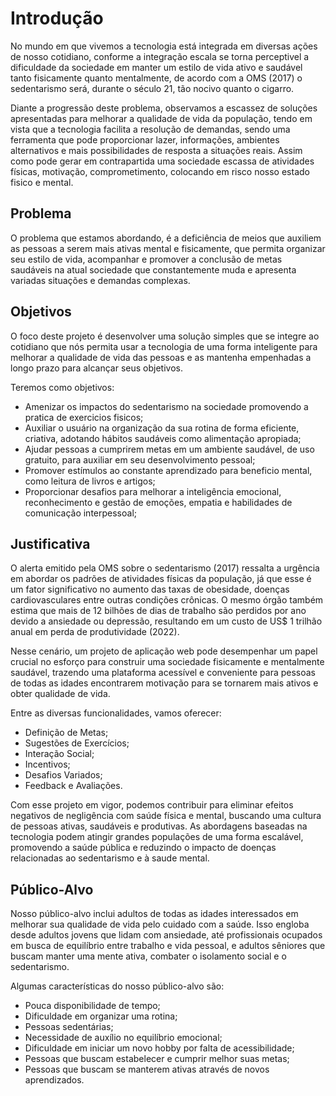 # Introdução

No mundo em que vivemos a tecnologia está integrada em diversas ações de nosso cotidiano, conforme a integração escala se torna perceptivel a dificuldade da sociedade em manter um estilo de vida ativo e saudável tanto fisicamente quanto mentalmente, de acordo com a OMS (2017) o sedentarismo será, durante o século 21, tão nocivo quanto o cigarro. 

Diante a progressão  deste problema, observamos  a escassez de soluções apresentadas para melhorar a qualidade de vida da população, tendo em vista que a tecnologia facilita a resolução de  demandas, sendo uma ferramenta que pode proporcionar lazer, informações, ambientes alternativos e mais possibilidades de resposta a situações reais. Assim como  pode gerar em contrapartida uma sociedade escassa de atividades físicas, motivação, comprometimento, colocando em risco nosso estado fisico e mental.


## Problema

O problema que estamos abordando, é a deficiência de meios que auxiliem as pessoas a serem mais ativas mental e fisicamente, que permita  organizar seu estilo de vida, acompanhar e promover a conclusão de metas saudáveis na atual sociedade que constantemente muda e apresenta variadas situações e demandas complexas.

## Objetivos

O foco  deste projeto é desenvolver uma solução simples que se integre ao cotidiano  que nós permita usar a tecnologia de uma forma inteligente para melhorar a qualidade de vida das pessoas e as mantenha empenhadas a longo prazo para alcançar seus objetivos. 


Teremos como objetivos:
* Amenizar os impactos do sedentarismo na sociedade promovendo a pratica de exercicios fisicos;
* Auxiliar o usuário na organização da sua rotina de forma eficiente, criativa, adotando hábitos saudáveis como alimentação apropiada;
* Ajudar pessoas a cumprirem metas em um ambiente saudável, de uso gratuito, para auxiliar em seu desenvolvimento pessoal;
* Promover estímulos ao constante aprendizado para beneficio mental, como leitura de livros e artigos;
* Proporcionar desafios para melhorar a inteligência emocional, reconhecimento e gestão de emoções, empatia e habilidades de comunicação interpessoal; 

## Justificativa

O alerta emitido pela OMS sobre o sedentarismo (2017) ressalta a urgência em abordar os padrões de atividades físicas da população, já que esse é um fator significativo no aumento das taxas de obesidade, doenças cardiovasculares entre outras condições crônicas. O mesmo órgão também estima que mais de 12 bilhões de dias de trabalho são perdidos por ano devido a ansiedade ou depressão, resultando em um custo de US$ 1 trilhão anual em perda de produtividade (2022).

Nesse cenário, um projeto de aplicação web pode desempenhar um papel crucial no esforço para construir uma sociedade fisicamente e mentalmente saudável, trazendo uma plataforma acessível e conveniente para pessoas de todas as idades encontrarem motivação para se tornarem mais ativos e obter qualidade de vida.

Entre as diversas funcionalidades, vamos oferecer:
* Definição de Metas;
* Sugestões de Exercícios; 
* Interação Social;
* Incentivos; 
* Desafios Variados;
* Feedback e Avaliações.

Com esse projeto em vigor, podemos contribuir para eliminar efeitos negativos de negligência com saúde física e mental, buscando uma cultura de pessoas ativas, saudáveis e produtivas. As abordagens baseadas na tecnologia podem atingir grandes populações de uma forma escalável, promovendo a saúde pública e reduzindo o impacto de doenças relacionadas ao sedentarismo e à saude mental. 

## Público-Alvo

Nosso público-alvo inclui adultos de todas as idades interessados em melhorar sua qualidade de vida pelo cuidado com a saúde. Isso engloba desde adultos jovens que lidam com ansiedade, até profissionais ocupados em busca de equilíbrio entre trabalho e vida pessoal, e adultos sêniores que buscam manter uma mente ativa, combater o isolamento social e o sedentarismo.

Algumas características do nosso público-alvo são:
* Pouca disponibilidade de tempo;
* Dificuldade em organizar uma rotina;
* Pessoas sedentárias;
* Necessidade de auxílio no equilíbrio emocional; 
* Dificuldade em iniciar um novo hobby por falta de acessibilidade;
* Pessoas que buscam estabelecer e cumprir melhor suas metas;
* Pessoas que buscam se manterem ativas através de novos aprendizados.

